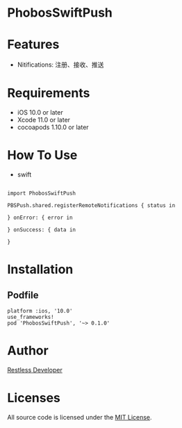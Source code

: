 PhobosSwiftPush
================
# Features
- Nitifications: 注册、接收、推送


# Requirements
- iOS 10.0 or later
- Xcode 11.0 or later
- cocoapods 1.10.0 or later


# How To Use
- swift

```

import PhobosSwiftPush

PBSPush.shared.registerRemoteNotifications { status in
 
} onError: { error in

} onSuccess: { data in

}

```

# Installation
## Podfile

```
platform :ios, '10.0'
use_frameworks!
pod 'PhobosSwiftPush', '~> 0.1.0'
```


# Author
[Restless Developer](https://github.com/restlesscode)



# Licenses
All source code is licensed under the [MIT License](../../LICENSE).
